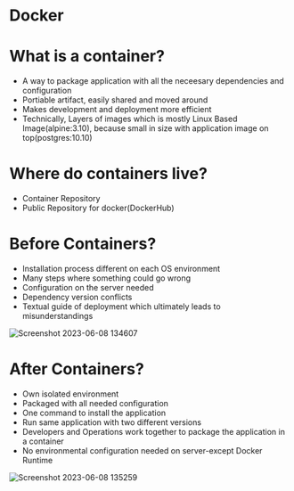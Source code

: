 # Docker
# What is a container?
* A way to package application with all the neceesary dependencies and configuration
* Portiable artifact, easily shared and moved around
* Makes development and deployment more efficient
* Technically, Layers of images which is mostly Linux Based Image(alpine:3.10), because small in size with application image on top(postgres:10.10)
# Where do containers live?
* Container Repository 
* Public Repository for docker(DockerHub)
# Before Containers?
* Installation process different on each OS environment
* Many steps where something could go wrong
* Configuration on the server needed
* Dependency version conflicts
* Textual guide of deployment which ultimately leads to misunderstandings

![Screenshot 2023-06-08 134607](https://github.com/Sinha321/Docker/assets/116704941/d745303d-65f0-44f2-8112-0b56cc983785)

# After Containers?
* Own isolated environment
* Packaged with all needed configuration
* One command to install the application
* Run same application with two different versions
* Developers and Operations work together to package the application in a container 
* No environmental configuration needed on server-except Docker Runtime

![Screenshot 2023-06-08 135259](https://github.com/Sinha321/Docker/assets/116704941/f05dee4b-84cf-4287-8ecd-c1121e612221)

